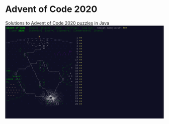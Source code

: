 # Advent of Code 2020

Solutions to [Advent of Code 2020 puzzles](https://adventofcode.com/2020) in Java
![All solutions](advent-of-code-2020.png)
